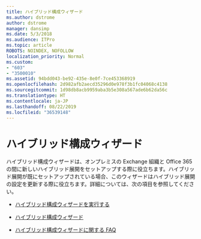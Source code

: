 ```yaml
---
title: ハイブリッド構成ウィザード
ms.author: dstrome
author: dstrome
manager: dansimp
ms.date: 5/3/2018
ms.audience: ITPro
ms.topic: article
ROBOTS: NOINDEX, NOFOLLOW
localization_priority: Normal
ms.custom:
- "603"
- "3500010"
ms.assetid: 94bdd043-be92-435e-8e0f-7ce453368919
ms.openlocfilehash: 2d982afb2aecd35296d0e978f3b1fc04068c4138
ms.sourcegitcommit: 1d98db8acb9959aba3b5e308a567ade6b62da56c
ms.translationtype: HT
ms.contentlocale: ja-JP
ms.lasthandoff: 08/22/2019
ms.locfileid: "36539148"
---
```

# <a name="hybrid-configuration-wizard"></a>ハイブリッド構成ウィザード

ハイブリッド構成ウィザードは、オンプレミスの Exchange 組織と Office 365 の間に新しいハイブリッド展開をセットアップする際に役立ちます。ハイブリッド展開が既にセットアップされている場合、このウィザードはハイブリッド展開の設定を更新する際に役立ちます。詳細については、次の項目を参照してください。
  
- [ハイブリッド構成ウィザードを実行する](https://technet.microsoft.com/library/mt595788%28v=exchg.150%29.aspx)

- [ハイブリッド構成ウィザード](https://technet.microsoft.com/library/hh529921%28v=exchg.150%29.aspx)

- [ハイブリッド構成ウィザードに関する FAQ](https://technet.microsoft.com/library/mt488940%28v=exchg.150%29.aspx)

